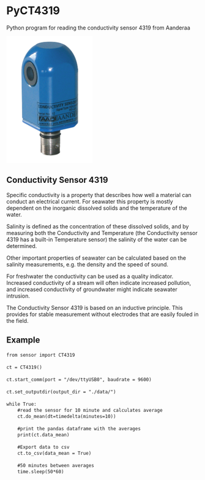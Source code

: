 # PyCT4319

Python program for reading the conductivity sensor 4319 from Aanderaa

<img src="CT4319.png" width="225" height="330">

## Conductivity Sensor 4319

Specific conductivity is a property that describes how well a material can conduct an electrical
current. For seawater this property is mostly dependent on the inorganic dissolved solids and the
temperature of the water.

Salinity is defined as the concentration of these dissolved solids, and by measuring both the
Conductivity and Temperature (the Conductivity sensor 4319 has a built-in Temperature sensor)
the salinity of the water can be determined.

Other important properties of seawater can be calculated based on the salinity measurements,
e.g. the density and the speed of sound.

For freshwater the conductivity can be used as a quality indicator. Increased conductivity of a
stream will often indicate increased pollution, and increased conductivity of groundwater might
indicate seawater intrusion.

The Conductivity Sensor 4319 is based on an inductive principle. This provides for stable
measurement without electrodes that are easily fouled in the field.

## Example

```
from sensor import CT4319

ct = CT4319()

ct.start_comm(port = "/dev/ttyUSB0", baudrate = 9600)

ct.set_outputdir(output_dir = "./data/")

while True:
    #read the sensor for 10 minute and calculates average
    ct.do_mean(dt=timedelta(minutes=10))
    
    #print the pandas dataframe with the averages
    print(ct.data_mean)
    
    #Export data to csv
    ct.to_csv(data_mean = True)
    
    #50 minutes between averages
    time.sleep(50*60)
```
